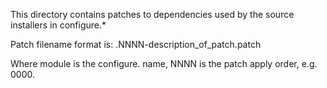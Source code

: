 This directory contains patches to dependencies used by the source installers in configure.*


Patch filename format is:
<module>.NNNN-description_of_patch.patch

Where module is the configure.<module> name, NNNN is the patch apply order, e.g. 0000.

